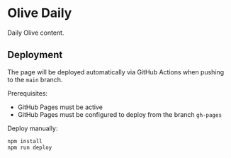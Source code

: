 # Olive Daily

Daily Olive content.

## Deployment

The page will be deployed automatically via GitHub Actions when pushing to the `main` branch.

Prerequisites:

- GitHub Pages must be active
- GitHub Pages must be configured to deploy from the branch `gh-pages`

Deploy manually:

    npm install
    npm run deploy